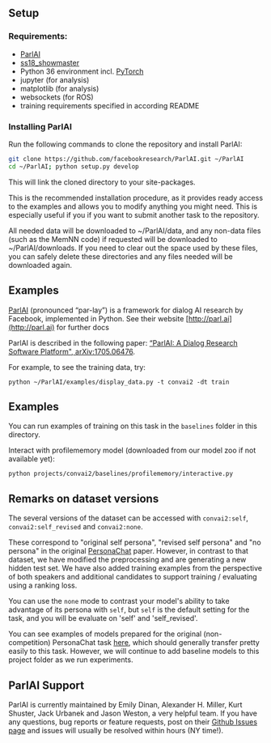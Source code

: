 ## Setup
### Requirements:
- [ParlAI](https://github.com/facebookresearch/ParlAI)
- [ss18_showmaster](https://github.com/Roboy/ss18_showmaster)
- Python 36 environment incl. [PyTorch](http://pytorch.org/)
- jupyter (for analysis)
- matplotlib (for analysis)
- websockets (for ROS)
- training requirements specified in according README

### Installing ParlAI

Run the following commands to clone the repository and install ParlAI:

```bash
git clone https://github.com/facebookresearch/ParlAI.git ~/ParlAI
cd ~/ParlAI; python setup.py develop
```

This will link the cloned directory to your site-packages.

This is the recommended installation procedure, as it provides ready access to the examples and allows you to modify anything you might need. This is especially useful if you if you want to submit another task to the repository.

All needed data will be downloaded to ~/ParlAI/data, and any non-data files (such as the MemNN code) if requested will be downloaded to ~/ParlAI/downloads. If you need to clear out the space used by these files, you can safely delete these directories and any files needed will be downloaded again.


## Examples


[ParlAI](https://github.com/facebookresearch/ParlAI/) (pronounced “par-lay”) is a framework for dialog AI research by Facebook, implemented in Python. See their website [http://parl.ai](http://parl.ai) for further docs

ParlAI is described in the following paper:
[“ParlAI: A Dialog Research Software Platform", arXiv:1705.06476](https://arxiv.org/abs/1705.06476).

For example, to see the training data, try:
```
python ~/ParlAI/examples/display_data.py -t convai2 -dt train
```

## Examples

You can run examples of training on this task in the `baselines` folder in this directory.

Interact with profilememory model (downloaded from our model zoo if not available yet):
```
python projects/convai2/baselines/profilememory/interactive.py 
```

## Remarks on dataset versions

The several versions of the dataset can be accessed with `convai2:self`, `convai2:self_revised` and `convai2:none`.

These correspond to "original self persona", "revised self persona" and "no persona" in the original [PersonaChat](https://arxiv.org/pdf/1801.07243.pdf) paper.
However, in contrast to that dataset, we have modified the preprocessing and are generating a new hidden test set. We have also added training examples from the perspective of both speakers and additional candidates to support training / evaluating using a ranking loss.

You can use the `none` mode to contrast your model's ability to take advantage of its persona with `self`, but `self` is the default setting for the task, and you will be evaluate on 'self' and 'self_revised'.

You can see examples of models prepared for the original (non-competition) PersonaChat task [here](https://github.com/facebookresearch/ParlAI/tree/master/projects/personachat), which should generally transfer pretty easily to this task. However, we will continue to add baseline models to this project folder as we run experiments.


## ParlAI Support
ParlAI is currently maintained by Emily Dinan, Alexander H. Miller, Kurt Shuster, Jack Urbanek and Jason Weston, a very helpful team. If you have any questions, bug reports or feature requests, post on their [Github Issues page](https://github.com/facebookresearch/ParlAI/issues) and issues will usually be resolved within hours (NY time!).

